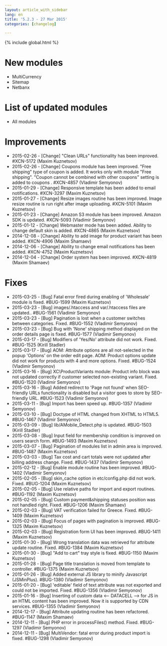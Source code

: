 ```yaml
---
layout: article_with_sidebar
lang: en
title: '5.2.3 - 27 Mar 2015'
categories: [changelog]

---
```


{% include global.html %}

# New modules

*   MultiCurrency
*   Sitemap
*   Netbanx

# List of updated modules

*   All modules

# Improvements

*   2015-02-26 - [Change] "Clean URLs" functionality has been improved. #XCN-5172 (Maxim Kuznetsov)
*   2015-02-26 - [Change] Coupons module has been improved. "Free shipping" type of coupon is added. It works only with module "Free shipping". "Coupon cannot be combined with other coupons" setting is added to coupons . #XCN-4857 (Vladimir Semyonov)
*   2015-01-29 - [Change] Responsive template has been added to email notifications. #XCN-3297 (Maxim Kuznetsov)
*   2015-01-27 - [Change] Resize images routine has been improved. Image resize routine is run right after image uploading. #XCN-5101 (Maxim Kuznetsov)
*   2015-01-23 - [Change] Amazon S3 module has been improved. Amazon SDK is updated. #XCN-5093 (Vladimir Semyonov)
*   2015-01-12 - [Change] Webmaster mode has been added. Ability to change default skin is added. #XCN-4865 (Maxim Kuznetsov)
*   2014-12-08 - [Change] Ability to add image for product variant has been added. #XCN-4906 (Maxim Shamaev)
*   2014-12-06 - [Change] Ability to change email notifications has been added. #XCN-4752 (Maxim Kuznetsov)
*   2014-12-04 - [Change] Order system has been improved. #XCN-4819 (Maxim Shamaev)

# Fixes

*   2015-03-25 - [Bug] Fatal error fired during enabling of 'Wholesale' module is fixed. #BUG-1599 (Maxim Kuznetsov)
*   2015-03-23 - [Bug] images/.htaccess and var/.htaccess files are updated.. #BUG-1561 (Vladimir Semyonov)
*   2015-03-23 - [Bug] Pagination is lost when a customer switches between categories. Fixed. #BUG-1552 (Vladimir Semyonov)
*   2015-03-23 - [Bug] Bug with 'None' shipping method displayed on the order details page is fixed. #BUG-1577 (Vladimir Semyonov)
*   2015-03-17 - [Bug] Modifiers of 'Yes/No' attribute did not work. Fixed. #BUG-1525 (Kirill Stadler)
*   2015-03-17 - [Bug] AOM: Attribute options are all not-selected in the popup 'Options' on the order edit page. AOM: Product options update did not work for products with 4 and more options. Fixed. #BUG-1524 (Vladimir Semyonov)
*   2015-03-16 - [Bug] XC\ProductVariants module: Product info block was not updated correctly if customer selected non-existing variant. Fixed. #BUG-1520 (Vladimir Semyonov)
*   2015-03-16 - [Bug] Added redirect to 'Page not found' when SEO-friendly URLs functionality is disabled but a visitor goes to store by SEO-friendly URL. #BUG-1523 (Vladimir Semyonov)
*   2015-03-11 - [Bug] Import has been speed up. #BUG-1357 (Vladimir Semyonov)
*   2015-03-10 - [Bug] Doctype of HTML changed from XHTML to HTML5\. #BUG-1467 (Vladimir Semyonov)
*   2015-03-09 - [Bug] lib/AMobile_Detect.php is updated. #BUG-1503 (Kirill Stadler)
*   2015-03-08 - [Bug] Input field for membership condition is improved on users search form. #BUG-1493 (Maxim Kuznetsov)
*   2015-03-07 - [Bug] Pagination of modules list in admin area is improved. #BUG-1487 (Maxim Kuznetsov)
*   2015-03-03 - [Bug] Tax cost and cart totals were not updated after billing address change. Fixed. #BUG-1437 (Vladimir Semyonov)
*   2015-02-12 - [Bug] Enable module routine has been improved. #BUG-1402 (Vladimir Semyonov)
*   2015-02-05 - [Bug] skin_cache option in etc/config.php did not work. Fixed. #BUG-1204 (Maxim Kuznetsov)
*   2015-02-05 - [Bug] Use relative paths for import and export routines. #BUG-1192 (Maxim Kuznetsov)
*   2015-02-05 - [Bug] Custom payment&shipping statuses position was not handled right. Fixed. #BUG-1206 (Maxim Shamaev)
*   2015-02-03 - [Bug] VAT verification failed for Greece. Fixed. #BUG-1409 (Maxim Kuznetsov)
*   2015-02-03 - [Bug] Focus of pages with pagination is improved. #BUG-1325 (Maxim Kuznetsov)
*   2015-02-03 - [Bug] Registration form UI has been improved. #BUG-1411 (Maxim Kuznetsov)
*   2015-01-30 - [Bug] Wrong translation data was retrieved for attribute update routine. Fixed. #BUG-1384 (Maxim Kuznetsov)
*   2015-01-30 - [Bug] "Add to cart" tray style is fixed. #BUG-1150 (Maxim Kuznetsov)
*   2015-01-28 - [Bug] Page title translation is moved from template to controller. #BUG-1375 (Maxim Kuznetsov)
*   2015-01-26 - [Bug] Added external JS library to minify Javascript (JSMinPlus). #BUG-1380 (Vladimir Semyonov)
*   2015-01-20 - [Bug] 'editable' field of text attribute was not exported and could not be imported. Fixed. #BUG-1356 (Vladimir Semyonov)
*   2015-01-16 - [Bug] Inserting of custom data <-- DATACELL --> for JS in an HTML content has been improved. Now it is supported by CDN services. #BUG-1355 (Vladimir Semyonov)
*   2014-12-17 - [Bug] Attribute updating routine has been refactored. #BUG-1147 (Maxim Shamaev)
*   2014-12-11 - [Bug] PHP error in processFiles() method. Fixed. #BUG-1297 (Vladimir Semyonov)
*   2014-12-11 - [Bug] MultiVendor: fatal error during product import is fixed. #BUG-1298 (Vladimir Semyonov)